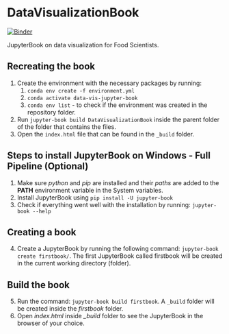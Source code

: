 # DataVisualizationBook
[![Binder](https://binder.let.ethz.ch/badge_logo.svg)](https://binder.let.ethz.ch/v2/gh/bokulich-lab/DataVisualizationBook/main?labpath=chapters)

JupyterBook on data visualization for Food Scientists.

## Recreating the book

1. Create the environment with the necessary packages by running: 
	1. `conda env create -f environment.yml`
	2. `conda activate data-vis-jupyter-book`
	3. `conda env list` - to check if the environment was created
in the repository folder.
2. Run `jupyter-book build DataVisualizationBook` inside the parent folder of the folder that contains the files. 
3. Open the `index.html` file that can be found in the `_build` folder. 


## Steps to install JupyterBook on Windows - Full Pipeline (Optional)

1. Make sure *python* and *pip* are installed and their *paths* are added to the **PATH** 
environment variable in the System variables.
2. Install JupyterBook using `pip install -U jupyter-book`
3. Check if everything went well with the installation by running: `jupyter-book --help`

## Creating a book
4. Create a JupyterBook by running the following command: `jupyter-book create firstbook/`. 
The first JupyterBook called firstbook will be created in the current working directory (folder).

## Build the book
5. Run the command: `jupyter-book build firstbook`. A `_build` folder will be created inside 
the *firstbook* folder. 
6. Open *index.html* inside *_build* folder to see the JupyterBook in the browser of your choice.
